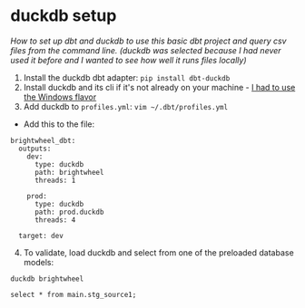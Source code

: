 # duckdb setup
_How to set up dbt and duckdb to use this basic dbt project and query csv files from the command line._
_(duckdb was selected because I had never used it before and I wanted to see how well it runs files locally)_

1. Install the duckdb dbt adapter: `pip install dbt-duckdb`
2. Install duckdb and its cli if it's not already on your machine - [I had to use the Windows flavor](https://duckdb.org/docs/installation/?version=stable&environment=cli&platform=win&download_method=package_manager)
3. Add duckdb to `profiles.yml`: `vim ~/.dbt/profiles.yml`
- Add this to the file:

```
brightwheel_dbt:
  outputs:
    dev:
      type: duckdb
      path: brightwheel
      threads: 1

    prod:
      type: duckdb
      path: prod.duckdb
      threads: 4

  target: dev
```

4. To validate, load duckdb and select from one of the preloaded database models:
```
duckdb brightwheel
```

```
select * from main.stg_source1;
```

